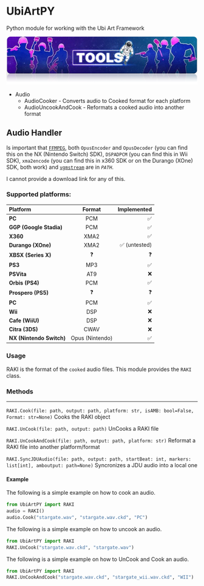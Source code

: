 # UbiArtPY
 Python module for working with the Ubi Art Framework

![Tools Banner](banner.png)

- Audio
  - AudioCooker - Converts audio to Cooked format for each platform
  - AudioUncookAndCook - Reformats a cooked audio into another format

## Audio Handler
Is important that [`FFMPEG`](https://ffmpeg.org),
both `OpusEncoder` and `OpusDecoder` (you can find this on the NX (Nintendo Switch) SDK),
`DSPADPCM` (you can find this in Wii SDK),
`xma2encode` (you can find this in x360 SDK or on the Durango (XOne) SDK, both work)
and [`vgmstream`](https://github.com/vgmstream/vgmstream/)
are in *`PATH`*.

I cannot provide a download link for any of this.


### Supported platforms:
| Platform | Format | Implemented | 
| :--- | :---: | ---: |
| **PC** | PCM | ✅ |
| **GGP (Google Stadia)** | PCM | ✅ |
| **X360** | XMA2 | ✅ |
| **Durango (XOne)** | XMA2 | ✅ (untested) |
| **XBSX (Series X)** | ❓ | ❓ |
| **PS3** | MP3 | ✅ |
| **PSVita** | AT9 | ❌ |
| **Orbis (PS4)** | PCM | ✅ |
| **Prospero (PS5)** | ❓ | ❓ |
| **PC** | PCM | ✅ |
| **Wii** | DSP | ❌ |
| **Cafe (WiiU)** | DSP | ❌ |
| **Citra (3DS)** | CWAV | ❌ |
| **NX (Nintendo Switch)** | Opus (Nintendo) | ✅ |
### Usage
RAKI is the format of the `cooked` audio files.
This module provides the `RAKI` class.

### Methods

---
`RAKI.Cook(file: path, output: path, platform: str, isAMB: bool=False, Format: str=None)` Cooks the RAKI object

`RAKI.UnCook(file: path, output: path)` UnCooks a RAKI file

`RAKI.UnCookAndCook(file: path, output: path, platform: str)` Reformat a RAKI file into another platform/format

`RAKI.SyncJDUAudio(file: path, output: path, startBeat: int, markers: list[int], amboutput: path=None)`
Syncronizes a JDU audio into a local one



#### Example
The following is a simple example on how to cook an audio.
```py
from UbiArtPY import RAKI
audio = RAKI()
audio.Cook("stargate.wav", "stargate.wav.ckd", "PC")
```

The following is a simple example on how to uncook an audio.
```py
from UbiArtPY import RAKI
RAKI.UnCook("stargate.wav.ckd", "stargate.wav")
```

The following is a simple example on how to UnCook and Cook an audio.
```py
from UbiArtPY import RAKI
RAKI.UnCookAndCook("stargate.wav.ckd", "stargate_wii.wav.ckd", "WII")
```


